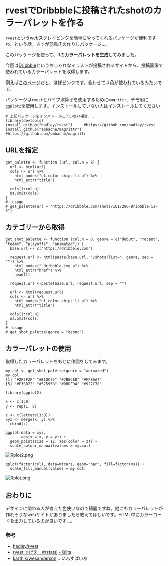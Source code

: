 rvestでDribbbleに投稿されたshotのカラーパレットを作る
=====

`rvest`というwebスクレイピングを簡単にやってくれるパッケージが便利ですわ、という話。さすが羽鳥氏の作りしパッケージ...。

このパッケージを使って、Rの**カラーパレットを生成**してみました。

今回は[Dribbble](https://dribbble.com)というおしゃれなイラストが投稿されるサイトから、投稿画像で使われているカラーパレットを取得します。

例えば[このページ](https://dribbble.com/shots/1617296-Dribbble-is-5)だと、ほぼピンクです。合わせて４色が使われているみたいです。

パッケージは`rvest`とパイプ演算子を使用するために`magrittr`、デモ用に`ggplot2`を使用します。インストールしていない人はインストールしてください

```{r}
# 上記パッケージをインストールしていない場合...
library(devtools)
install_github("hadley/rvest")     #https://github.com/hadley/rvest
install_github("smbache/magrittr") #https://github.com/smbache/magrittr
```

## URLを指定

```{r}
get_palette <- function (url, col.n = 8) {
  url <- html(url)
  cols <- url %>% 
    html_nodes("ul.color-chips li a") %>%
    html_attr("title")

  cols[1:col.n]
  na.omit(cols)
}
# 'usage
# get_palette(url = "https://dribbble.com/shots/1617296-Dribbble-is-5")
```

## カテゴリーから取得

```{r}
get_shot_palette <- function (col.n = 8, genre = c("debut", "recent", "teams", "playoffs", "animated")) {
  base.url <- c("https://dribbble.com")
  
  request.url <- html(paste(base.url, "/shots?list=", genre, sep = "")) %>%
    html_nodes(".dribbble-img a") %>%
    html_attr("href") %>%
    head(1)
  
  request.url <-paste(base.url, request.url, sep = "")
  
  url <- html(request.url)
  cols <- url %>% 
    html_nodes("ul.color-chips li a") %>%
    html_attr("title")
  
  cols[1:col.n]
  na.omit(cols)
}
# 'usage
# get_shot_palette(genre = "debut")
```

## カラーパレットの使用

取得したカラーパレットをもとに作図をしてみます。

```{r}
my.col <- get_shot_palette(genre = "animated")
my.col
[1] "#2F2F2F" "#B1DC76" "#7BECED" "#FF85A7"
[5] "#F3BB72" "#57595B" "#DBDFD4" "#927C78"

library(ggplot2)

x <- c(1:8)
y <- rep(1, 8)

z <- c(letters[1:8])
xyz <- merge(x, y) %>%
  cbind(z)

ggplot(data = xyz, 
       aes(x = x, y = y)) +
  geom_point(size = 12, aes(color = z)) +
  scale_colour_manual(values = my.col)
```

![Rplot2.png](https://qiita-image-store.s3.amazonaws.com/0/19462/738c56a3-1071-fe2a-63a0-053d9e164c81.png)

```{r}
qplot(factor(cyl), data=mtcars, geom="bar", fill=factor(vs)) + 
  scale_fill_manual(values = my.col)
```
![Rplot.png](https://qiita-image-store.s3.amazonaws.com/0/19462/d4681736-3039-99c2-2071-601f274bb342.png)

## おわりに

デザインに関わる人が考えた色使いなので綺麗ですね。他にもカラーパレットが作れそうなwebサイトがありましたら教えてほしいです。HTML中にカラーコードを出力しているのが良いです...。

### 参考

* [hadley/rvest](https://github.com/hadley/rvest)
* [rvest すげえ。#rstatsj - Qiita](http://qiita.com/hoxo_m/items/264b45684fcb657cf285)
* [karthik/wesanderson](https://github.com/karthik/wesanderson)... いんすぱいあ

